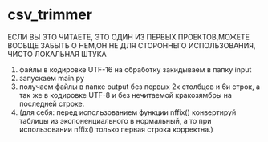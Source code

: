 # csv_trimmer
ЕСЛИ ВЫ ЭТО ЧИТАЕТЕ, ЭТО ОДИН ИЗ ПЕРВЫХ ПРОЕКТОВ,МОЖЕТЕ ВООБЩЕ ЗАБЫТЬ О НЕМ,ОН НЕ ДЛЯ СТОРОННЕГО ИСПОЛЬЗОВАНИЯ, ЧИСТО ЛОКАЛЬНАЯ ШТУКА
1) файлы в кодировке UTF-16 на обработку закидываем в папку input
2) запускаем main.py
3) получаем файлы в папке output без первых 2х столбцов и 6и строк, а так же в кодировке UTF-8 и без нечитаемой кракозямбры на последней строке.
4) (для себя: перед использованием функции nffix() конвертируй таблицы из экспоненциального в нормальный,  а то при использовании nffix() только первая строка корректна.)
